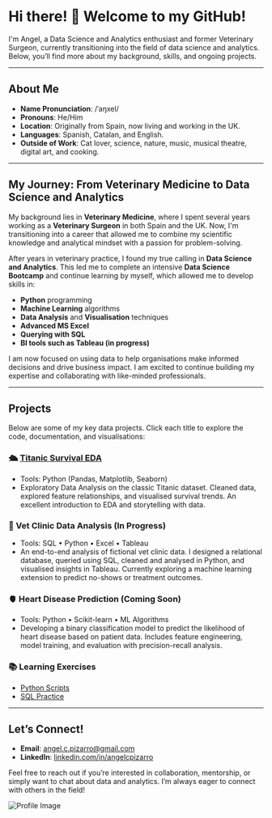 # Hi there! 👋 Welcome to my GitHub!

I'm Angel, a Data Science and Analytics enthusiast and former Veterinary Surgeon, currently transitioning into the field of data science and analytics. Below, you’ll find more about my background, skills, and ongoing projects.

---

## About Me

- **Name Pronunciation**: /ˈaŋxel/
- **Pronouns**: He/Him
- **Location**: Originally from Spain, now living and working in the UK.
- **Languages**: Spanish, Catalan, and English.
- **Outside of Work**: Cat lover, science, nature, music, musical theatre, digital art, and cooking.

---

## My Journey: From Veterinary Medicine to Data Science and Analytics

My background lies in **Veterinary Medicine**, where I spent several years working as a **Veterinary Surgeon** in both Spain and the UK. Now, I'm transitioning into a career that allowed me to combine my scientific knowledge and analytical mindset with a passion for problem-solving.

After years in veterinary practice, I found my true calling in **Data Science and Analytics**. This led me to complete an intensive **Data Science Bootcamp** and continue learning by myself, which allowed me to develop skills in:

- **Python** programming
- **Machine Learning** algorithms
- **Data Analysis** and **Visualisation** techniques
- **Advanced MS Excel**
- **Querying with SQL**
- **BI tools such as Tableau (in progress)**

I am now focused on using data to help organisations make informed decisions and drive business impact. I am excited to continue building my expertise and collaborating with like-minded professionals.

---

## Projects

Below are some of my key data projects. Click each title to explore the code, documentation, and visualisations:

### 🛳️ [Titanic Survival EDA](https://github.com/angelcpizarro/titanic-eda)
- Tools: Python (Pandas, Matplotlib, Seaborn)
- Exploratory Data Analysis on the classic Titanic dataset. Cleaned data, explored feature relationships, and visualised survival trends. An excellent introduction to EDA and storytelling with data.

### 🐾 Vet Clinic Data Analysis (In Progress)
- Tools: SQL • Python • Excel • Tableau
- An end-to-end analysis of fictional vet clinic data. I designed a relational database, queried using SQL, cleaned and analysed in Python, and visualised insights in Tableau. Currently exploring a machine learning extension to predict no-shows or treatment outcomes.

### 🫀 Heart Disease Prediction (Coming Soon)
- Tools: Python • Scikit-learn • ML Algorithms
- Developing a binary classification model to predict the likelihood of heart disease based on patient data. Includes feature engineering, model training, and evaluation with precision-recall analysis.

### 📚 Learning Exercises

- [Python Scripts](https://github.com/angelcpizarro/python-projects)
- [SQL Practice](https://github.com/angelcpizarro/sql-projects)

---

## Let’s Connect!

- **Email**: [angel.c.pizarro@gmail.com](mailto:angel.c.pizarro@gmail.com)
- **LinkedIn**: [linkedin.com/in/angelcpizarro](https://www.linkedin.com/in/angelcpizarro/)
  
Feel free to reach out if you’re interested in collaboration, mentorship, or simply want to chat about data and analytics. I’m always eager to connect with others in the field!

![Profile Image](https://github.com/angelcpizarro/angelcpizarro/assets/163421573/35aaab71-816c-4bc4-8514-bb553dc27312)

